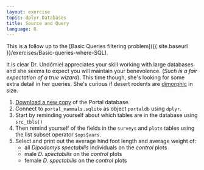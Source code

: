 ```yaml
---
layout: exercise
topic: dplyr Databases
title: Source and Query
language: R
---
```


This is a follow up to the [Basic Queries filtering problem]({{ site.baseurl }}/exercises/Basic-queries-where-SQL).

It is clear Dr. Undómiel appreciates your skill working with large databases and 
she seems to expect you will maintain your benevolence. (*Such is a fair 
expectation of a true wizard*). This time though, she's looking for some extra 
detail in her queries. She's curious if desert rodents are [dimorphic](https://en.wikipedia.org/wiki/Sexual_dimorphism) in size.

1. [Download a new copy](https://ndownloader.figshare.com/files/2292171) of the 
   Portal database. 
2. Connect to `portal_mammals.sqlite` as object `portaldb` using `dplyr`.
3. Start by reminding yourself about which tables are in the database using
   `src_tbls()`
4. Then remind yourself of the fields in the `surveys` and `plots` tables using
   the list subset operator `$ops$vars`.
5. Select and print out the average hind foot length and average weight of:
    - all *Dipodomys spectabilis* individuals on the *control* plots
    - male *D. spectabilis* on the *control* plots
    - female *D. spectabilis* on the *control* plots
